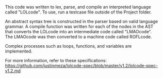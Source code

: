 This code was written to lex, parse, and compile an interpreted language called "LOLcode".
To use, run a testcase file outside of the Project folder.

An abstract syntax tree is constructed in the parser based on valid language grammar. 
A compile function was written for each of the nodes in the AST that converts the LOLcode into an intermediate code called "LMAOcode". 
The LMAOcode was then converted to a machine code called ROFLcode.

Complex processes such as loops, functions, and variables are implemented.

For more information, refer to these specifications: https://github.com/justinmeza/lolcode-spec/blob/master/v1.2/lolcode-spec-v1.2.md

